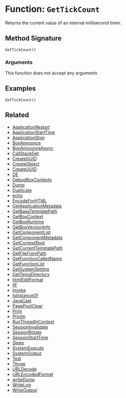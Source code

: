[comment]: # (Note: This documentation is generated dynamically in the build process.  To modify the contents, change the javadoc on the _invoke method of the BIF class)

# Function: `GetTickCount`

Returns the current value of an internal millisecond timer.

## Method Signature
```
GetTickCount()
```
### Arguments
This function does not accept any arguments

## Examples

```
GetTickCount()
```

## Related
  * [ApplicationRestart](ApplicationRestart.md)
  * [ApplicationStartTime](ApplicationStartTime.md)
  * [ApplicationStop](ApplicationStop.md)
  * [BoxAnnounce](BoxAnnounce.md)
  * [BoxAnnounceAsync](BoxAnnounceAsync.md)
  * [CallStackGet](CallStackGet.md)
  * [CreateGUID](CreateGUID.md)
  * [CreateObject](CreateObject.md)
  * [CreateUUID](CreateUUID.md)
  * [DE](DE.md)
  * [DebugBoxContexts](DebugBoxContexts.md)
  * [Dump](Dump.md)
  * [Duplicate](Duplicate.md)
  * [echo](echo.md)
  * [EncodeForHTML](EncodeForHTML.md)
  * [GetApplicationMetadata](GetApplicationMetadata.md)
  * [GetBaseTemplatePath](GetBaseTemplatePath.md)
  * [GetBoxContext](GetBoxContext.md)
  * [GetBoxRuntime](GetBoxRuntime.md)
  * [GetBoxVersionInfo](GetBoxVersionInfo.md)
  * [GetComponentList](GetComponentList.md)
  * [GetComponentMetadata](GetComponentMetadata.md)
  * [GetContextRoot](GetContextRoot.md)
  * [GetCurrentTemplatePath](GetCurrentTemplatePath.md)
  * [GetFileFromPath](GetFileFromPath.md)
  * [GetFunctionCalledName](GetFunctionCalledName.md)
  * [GetFunctionList](GetFunctionList.md)
  * [GetSystemSetting](GetSystemSetting.md)
  * [GetTempDirectory](GetTempDirectory.md)
  * [htmlEditFormat](htmlEditFormat.md)
  * [IIF](IIF.md)
  * [Invoke](Invoke.md)
  * [IsInstanceOf](IsInstanceOf.md)
  * [JavaCast](JavaCast.md)
  * [PagePoolClear](PagePoolClear.md)
  * [Print](Print.md)
  * [Println](Println.md)
  * [RunThreadInContext](RunThreadInContext.md)
  * [SessionInvalidate](SessionInvalidate.md)
  * [SessionRotate](SessionRotate.md)
  * [SessionStartTime](SessionStartTime.md)
  * [Sleep](Sleep.md)
  * [SystemExecute](SystemExecute.md)
  * [SystemOutput](SystemOutput.md)
  * [Test](Test.md)
  * [Throw](Throw.md)
  * [URLDecode](URLDecode.md)
  * [URLEncodedFormat](URLEncodedFormat.md)
  * [writeDump](writeDump.md)
  * [WriteLog](WriteLog.md)
  * [WriteOutput](WriteOutput.md)
